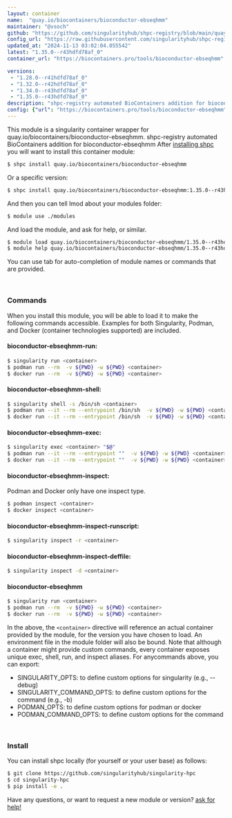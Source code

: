 ```yaml
---
layout: container
name:  "quay.io/biocontainers/bioconductor-ebseqhmm"
maintainer: "@vsoch"
github: "https://github.com/singularityhub/shpc-registry/blob/main/quay.io/biocontainers/bioconductor-ebseqhmm/container.yaml"
config_url: "https://raw.githubusercontent.com/singularityhub/shpc-registry/main/quay.io/biocontainers/bioconductor-ebseqhmm/container.yaml"
updated_at: "2024-11-13 03:02:04.055542"
latest: "1.35.0--r43hdfd78af_0"
container_url: "https://biocontainers.pro/tools/bioconductor-ebseqhmm"

versions:
 - "1.28.0--r41hdfd78af_0"
 - "1.32.0--r42hdfd78af_0"
 - "1.34.0--r43hdfd78af_0"
 - "1.35.0--r43hdfd78af_0"
description: "shpc-registry automated BioContainers addition for bioconductor-ebseqhmm"
config: {"url": "https://biocontainers.pro/tools/bioconductor-ebseqhmm", "maintainer": "@vsoch", "description": "shpc-registry automated BioContainers addition for bioconductor-ebseqhmm", "latest": {"1.35.0--r43hdfd78af_0": "sha256:95d126baf0b0f9763f2a738d9fc97f0b87c8e2fc8c8616bf1bdab73a0f275e04"}, "tags": {"1.28.0--r41hdfd78af_0": "sha256:075d222f2efeae18fe8fe689e4a19eaacba4f17eeb5e76586239a01536891a8a", "1.32.0--r42hdfd78af_0": "sha256:f50e1db37db1f77d0025f0afbd46f2156dc2ca41cc3c2d135ae36d3797300c82", "1.34.0--r43hdfd78af_0": "sha256:700ac7674a34f1a63f613118be8e346c9a1b19f33b9f61d46d4fd5b9061311fc", "1.35.0--r43hdfd78af_0": "sha256:95d126baf0b0f9763f2a738d9fc97f0b87c8e2fc8c8616bf1bdab73a0f275e04"}, "docker": "quay.io/biocontainers/bioconductor-ebseqhmm"}
---
```


This module is a singularity container wrapper for quay.io/biocontainers/bioconductor-ebseqhmm.
shpc-registry automated BioContainers addition for bioconductor-ebseqhmm
After [installing shpc](#install) you will want to install this container module:


```bash
$ shpc install quay.io/biocontainers/bioconductor-ebseqhmm
```

Or a specific version:

```bash
$ shpc install quay.io/biocontainers/bioconductor-ebseqhmm:1.35.0--r43hdfd78af_0
```

And then you can tell lmod about your modules folder:

```bash
$ module use ./modules
```

And load the module, and ask for help, or similar.

```bash
$ module load quay.io/biocontainers/bioconductor-ebseqhmm/1.35.0--r43hdfd78af_0
$ module help quay.io/biocontainers/bioconductor-ebseqhmm/1.35.0--r43hdfd78af_0
```

You can use tab for auto-completion of module names or commands that are provided.

<br>

### Commands

When you install this module, you will be able to load it to make the following commands accessible.
Examples for both Singularity, Podman, and Docker (container technologies supported) are included.

#### bioconductor-ebseqhmm-run:

```bash
$ singularity run <container>
$ podman run --rm  -v ${PWD} -w ${PWD} <container>
$ docker run --rm  -v ${PWD} -w ${PWD} <container>
```

#### bioconductor-ebseqhmm-shell:

```bash
$ singularity shell -s /bin/sh <container>
$ podman run --it --rm --entrypoint /bin/sh  -v ${PWD} -w ${PWD} <container>
$ docker run --it --rm --entrypoint /bin/sh  -v ${PWD} -w ${PWD} <container>
```

#### bioconductor-ebseqhmm-exec:

```bash
$ singularity exec <container> "$@"
$ podman run --it --rm --entrypoint ""  -v ${PWD} -w ${PWD} <container> "$@"
$ docker run --it --rm --entrypoint ""  -v ${PWD} -w ${PWD} <container> "$@"
```

#### bioconductor-ebseqhmm-inspect:

Podman and Docker only have one inspect type.

```bash
$ podman inspect <container>
$ docker inspect <container>
```

#### bioconductor-ebseqhmm-inspect-runscript:

```bash
$ singularity inspect -r <container>
```

#### bioconductor-ebseqhmm-inspect-deffile:

```bash
$ singularity inspect -d <container>
```



#### bioconductor-ebseqhmm

```bash
$ singularity run <container>
$ podman run --rm  -v ${PWD} -w ${PWD} <container>
$ docker run --rm  -v ${PWD} -w ${PWD} <container>
```


In the above, the `<container>` directive will reference an actual container provided
by the module, for the version you have chosen to load. An environment file in the
module folder will also be bound. Note that although a container
might provide custom commands, every container exposes unique exec, shell, run, and
inspect aliases. For anycommands above, you can export:

 - SINGULARITY_OPTS: to define custom options for singularity (e.g., --debug)
 - SINGULARITY_COMMAND_OPTS: to define custom options for the command (e.g., -b)
 - PODMAN_OPTS: to define custom options for podman or docker
 - PODMAN_COMMAND_OPTS: to define custom options for the command

<br>

### Install

You can install shpc locally (for yourself or your user base) as follows:

```bash
$ git clone https://github.com/singularityhub/singularity-hpc
$ cd singularity-hpc
$ pip install -e .
```

Have any questions, or want to request a new module or version? [ask for help!](https://github.com/singularityhub/singularity-hpc/issues)
